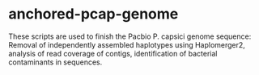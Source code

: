 # anchored-pcap-genome
These scripts are used to finish the Pacbio P. capsici genome sequence:
Removal of independently assembled haplotypes using Haplomerger2, analysis of read coverage of contigs, identification of 
bacterial contaminants in sequences.
